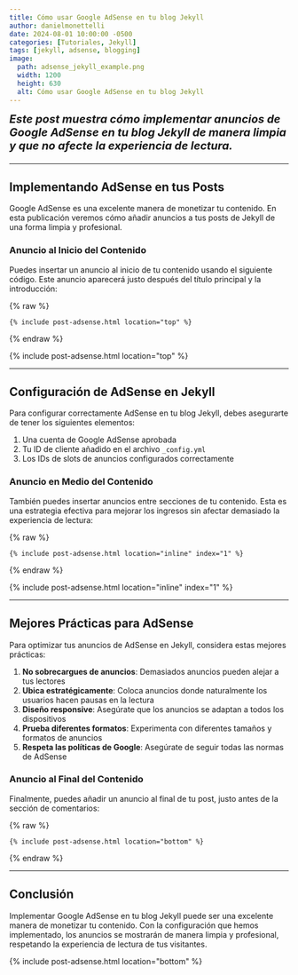 ```yaml
---
title: Cómo usar Google AdSense en tu blog Jekyll
author: danielmonettelli
date: 2024-08-01 10:00:00 -0500
categories: [Tutoriales, Jekyll]
tags: [jekyll, adsense, blogging] 
image:
  path: adsense_jekyll_example.png
  width: 1200
  height: 630
  alt: Cómo usar Google AdSense en tu blog Jekyll
---
```


<p style='font-size: 20px;
  color: light-grey; margin: 0px 0px 20px; font-weight: bold; font-style: italic;'>Este post muestra cómo implementar anuncios de Google AdSense en tu blog Jekyll de manera limpia y que no afecte la experiencia de lectura.</p>

---

## Implementando AdSense en tus Posts

Google AdSense es una excelente manera de monetizar tu contenido. En esta publicación veremos cómo añadir anuncios a tus posts de Jekyll de una forma limpia y profesional.

### Anuncio al Inicio del Contenido

Puedes insertar un anuncio al inicio de tu contenido usando el siguiente código. Este anuncio aparecerá justo después del título principal y la introducción:

{% raw %}
```liquid
{% include post-adsense.html location="top" %}
```
{% endraw %}

<!-- Aquí mostramos un ejemplo de anuncio al inicio del contenido -->
{% include post-adsense.html location="top" %}

---

## Configuración de AdSense en Jekyll

Para configurar correctamente AdSense en tu blog Jekyll, debes asegurarte de tener los siguientes elementos:

1. Una cuenta de Google AdSense aprobada
2. Tu ID de cliente añadido en el archivo `_config.yml`
3. Los IDs de slots de anuncios configurados correctamente

### Anuncio en Medio del Contenido

También puedes insertar anuncios entre secciones de tu contenido. Esta es una estrategia efectiva para mejorar los ingresos sin afectar demasiado la experiencia de lectura:

{% raw %}
```liquid
{% include post-adsense.html location="inline" index="1" %}
```
{% endraw %}

<!-- Aquí mostramos un ejemplo de anuncio en medio del contenido -->
{% include post-adsense.html location="inline" index="1" %}

---

## Mejores Prácticas para AdSense

Para optimizar tus anuncios de AdSense en Jekyll, considera estas mejores prácticas:

1. **No sobrecargues de anuncios**: Demasiados anuncios pueden alejar a tus lectores
2. **Ubica estratégicamente**: Coloca anuncios donde naturalmente los usuarios hacen pausas en la lectura
3. **Diseño responsive**: Asegúrate que los anuncios se adaptan a todos los dispositivos
4. **Prueba diferentes formatos**: Experimenta con diferentes tamaños y formatos de anuncios
5. **Respeta las políticas de Google**: Asegúrate de seguir todas las normas de AdSense

### Anuncio al Final del Contenido

Finalmente, puedes añadir un anuncio al final de tu post, justo antes de la sección de comentarios:

{% raw %}
```liquid
{% include post-adsense.html location="bottom" %}
```
{% endraw %}

---

## Conclusión

Implementar Google AdSense en tu blog Jekyll puede ser una excelente manera de monetizar tu contenido. Con la configuración que hemos implementado, los anuncios se mostrarán de manera limpia y profesional, respetando la experiencia de lectura de tus visitantes.

<!-- Aquí mostramos un ejemplo de anuncio al final del contenido -->
{% include post-adsense.html location="bottom" %}